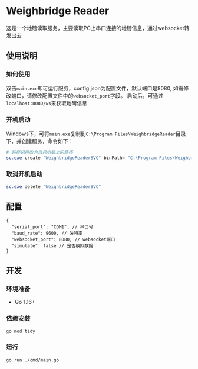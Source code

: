 # Weighbridge Reader

这是一个地磅读取服务，主要读取PC上串口连接的地磅信息，通过websocket转发出去

## 使用说明

### 如何使用
双击`main.exe`即可运行服务，config.json为配置文件，默认端口是8080, 如需修改端口，请修改配置文件中的`websocket_port`字段。
启动后，可通过`localhost:8080/ws`来获取地磅信息

### 开机启动

Windows下，可将`main.exe`复制到`C:\Program Files\WeighbridgeReader`目录下，并创建服务，命令如下：
```powershell
# 路径记得改为自己电脑上的路径
sc.exe create "WeighbridgeReaderSVC" binPath= "C:\Program Files\WeighbridgeReader\main.exe" start= auto 
```

### 取消开机启动

```powershell
sc.exe delete "WeighbridgeReaderSVC"
```


## 配置

```json5
{
  "serial_port": "COM1", // 串口号
  "baud_rate": 9600, // 波特率
  "websocket_port": 8080, // websocket端口
  "simulate": false // 是否模拟数据
}
```

## 开发

### 环境准备

- Go 1.16+

### 依赖安装

```bash
go mod tidy
```

### 运行

```bash
go run ./cmd/main.go
```